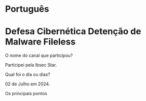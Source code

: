 # Português 

# Defesa Cibernética Detenção de Malware Fileless

O nome do canal que participou?

Participei pela Ibsec Star.

Qual foi o dia ou dias?

02 de Julho em 2024.

Os principais pontos
